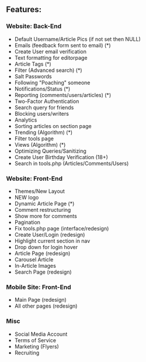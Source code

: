 ## Features:

### Website: Back-End
* Default Username/Article Pics (if not set then NULL)
* Emails (feedback form sent to email) (*)
* Create User email verification
* Text formatting for editorpage
* Article Tags (*)
* Filter (Advanced search) (*)
* Salt Passwords
* Following "Poaching" someone
* Notifications/Status (*)
* Reporting (comments/users/articles) (*)
* Two-Factor Authentication
* Search query for friends
* Blocking users/writers
* Analytics
* Sorting articles on section page
* Trending (Algorithm) (*)
* Filter tools page
* Views (Algorithm) (*)
* Optimizing Queries/Sanitizing
* Create User Birthday Verification (18+)
* Search in tools.php (Articles/Comments/Users)

### Website: Front-End
* Themes/New Layout
* NEW logo
* Dynamic Article Page (*)
* Comment restructuring
* Show more for comments
* Pagination
* Fix tools.php page (interface/redesign)
* Create User/Login (redesign)
* Highlight current section in nav
* Drop down for login hover
* Article Page (redesign)
* Carousel Article 
* In-Article Images
* Search Page (redesign)


### Mobile Site: Front-End
* Main Page (redesign)
* All other pages (redesign)

### Misc
* Social Media Account
* Terms of Service
* Marketing (Flyers)
* Recruiting
